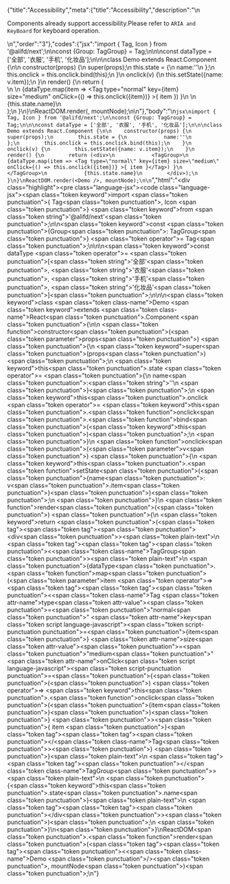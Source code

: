 {"title":"Accessibility","meta":{"title":"Accessibility","description":"\n<p>Components already support accessibility.Please refer to <code>ARIA and KeyBoard</code> for keyboard operation.</p>\n","order":"3"},"codes":{"jsx":"import { Tag, Icon } from '@alifd/next';\n\nconst {Group: TagGroup} = Tag;\n\n\nconst dataType = ['全部', '衣服', '手机', '化妆品'];\n\n\nclass Demo extends React.Component {\n\n    constructor(props) {\n        super(props);\n        this.state = {\n            name:''\n        };\n        this.onclick = this.onclick.bind(this);\n    }\n    onclick(v) {\n        this.setState({name: v.item});\n    }\n    render() {\n        return (<div>\n            <TagGroup>\n                {dataType.map(item => <Tag type=\"normal\" key={item} size=\"medium\"  onClick={() => this.onclick({item})} >{ item }</Tag>) }\n            </TagGroup>\n            {this.state.name}\n        </div>);\n    }\n}\nReactDOM.render(<Demo />, mountNode);\n\n"},"body":"\n````jsx\nimport { Tag, Icon } from '@alifd/next';\n\nconst {Group: TagGroup} = Tag;\n\n\nconst dataType = ['全部', '衣服', '手机', '化妆品'];\n\n\nclass Demo extends React.Component {\n\n    constructor(props) {\n        super(props);\n        this.state = {\n            name:''\n        };\n        this.onclick = this.onclick.bind(this);\n    }\n    onclick(v) {\n        this.setState({name: v.item});\n    }\n    render() {\n        return (<div>\n            <TagGroup>\n                {dataType.map(item => <Tag type=\"normal\" key={item} size=\"medium\"  onClick={() => this.onclick({item})} >{ item }</Tag>) }\n            </TagGroup>\n            {this.state.name}\n        </div>);\n    }\n}\nReactDOM.render(<Demo />, mountNode);\n\n````","html":"<script>(function(){'use strict';\n\nvar _createClass = function () { function defineProperties(target, props) { for (var i = 0; i < props.length; i++) { var descriptor = props[i]; descriptor.enumerable = descriptor.enumerable || false; descriptor.configurable = true; if (\"value\" in descriptor) descriptor.writable = true; Object.defineProperty(target, descriptor.key, descriptor); } } return function (Constructor, protoProps, staticProps) { if (protoProps) defineProperties(Constructor.prototype, protoProps); if (staticProps) defineProperties(Constructor, staticProps); return Constructor; }; }();\n\nvar _next = require('@alifd/next');\n\nfunction _classCallCheck(instance, Constructor) { if (!(instance instanceof Constructor)) { throw new TypeError(\"Cannot call a class as a function\"); } }\n\nfunction _possibleConstructorReturn(self, call) { if (!self) { throw new ReferenceError(\"this hasn't been initialised - super() hasn't been called\"); } return call && (typeof call === \"object\" || typeof call === \"function\") ? call : self; }\n\nfunction _inherits(subClass, superClass) { if (typeof superClass !== \"function\" && superClass !== null) { throw new TypeError(\"Super expression must either be null or a function, not \" + typeof superClass); } subClass.prototype = Object.create(superClass && superClass.prototype, { constructor: { value: subClass, enumerable: false, writable: true, configurable: true } }); if (superClass) Object.setPrototypeOf ? Object.setPrototypeOf(subClass, superClass) : subClass.__proto__ = superClass; }\n\nvar TagGroup = _next.Tag.Group;\n\n\nvar dataType = ['全部', '衣服', '手机', '化妆品'];\n\nvar Demo = function (_React$Component) {\n    _inherits(Demo, _React$Component);\n\n    function Demo(props) {\n        _classCallCheck(this, Demo);\n\n        var _this = _possibleConstructorReturn(this, (Demo.__proto__ || Object.getPrototypeOf(Demo)).call(this, props));\n\n        _this.state = {\n            name: ''\n        };\n        _this.onclick = _this.onclick.bind(_this);\n        return _this;\n    }\n\n    _createClass(Demo, [{\n        key: 'onclick',\n        value: function onclick(v) {\n            this.setState({ name: v.item });\n        }\n    }, {\n        key: 'render',\n        value: function render() {\n            var _this2 = this;\n\n            return React.createElement(\n                'div',\n                null,\n                React.createElement(\n                    TagGroup,\n                    null,\n                    dataType.map(function (item) {\n                        return React.createElement(\n                            _next.Tag,\n                            { type: 'normal', key: item, size: 'medium', onClick: function onClick() {\n                                    return _this2.onclick({ item: item });\n                                } },\n                            item\n                        );\n                    })\n                ),\n                this.state.name\n            );\n        }\n    }]);\n\n    return Demo;\n}(React.Component);\n\nReactDOM.render(React.createElement(Demo, null), mountNode);})()</script><div class=\"highlight\"><pre class=\"language-jsx\"><code class=\"language-jsx\"><span class=\"token keyword\">import</span> <span class=\"token punctuation\">{</span> Tag<span class=\"token punctuation\">,</span> Icon <span class=\"token punctuation\">}</span> <span class=\"token keyword\">from</span> <span class=\"token string\">'@alifd/next'</span><span class=\"token punctuation\">;</span>\n\n<span class=\"token keyword\">const</span> <span class=\"token punctuation\">{</span>Group<span class=\"token punctuation\">:</span> TagGroup<span class=\"token punctuation\">}</span> <span class=\"token operator\">=</span> Tag<span class=\"token punctuation\">;</span>\n\n\n<span class=\"token keyword\">const</span> dataType <span class=\"token operator\">=</span> <span class=\"token punctuation\">[</span><span class=\"token string\">'全部'</span><span class=\"token punctuation\">,</span> <span class=\"token string\">'衣服'</span><span class=\"token punctuation\">,</span> <span class=\"token string\">'手机'</span><span class=\"token punctuation\">,</span> <span class=\"token string\">'化妆品'</span><span class=\"token punctuation\">]</span><span class=\"token punctuation\">;</span>\n\n\n<span class=\"token keyword\">class</span> <span class=\"token class-name\">Demo</span> <span class=\"token keyword\">extends</span> <span class=\"token class-name\">React<span class=\"token punctuation\">.</span>Component</span> <span class=\"token punctuation\">{</span>\n\n    <span class=\"token function\">constructor</span><span class=\"token punctuation\">(</span><span class=\"token parameter\">props</span><span class=\"token punctuation\">)</span> <span class=\"token punctuation\">{</span>\n        <span class=\"token keyword\">super</span><span class=\"token punctuation\">(</span>props<span class=\"token punctuation\">)</span><span class=\"token punctuation\">;</span>\n        <span class=\"token keyword\">this</span><span class=\"token punctuation\">.</span>state <span class=\"token operator\">=</span> <span class=\"token punctuation\">{</span>\n            name<span class=\"token punctuation\">:</span><span class=\"token string\">''</span>\n        <span class=\"token punctuation\">}</span><span class=\"token punctuation\">;</span>\n        <span class=\"token keyword\">this</span><span class=\"token punctuation\">.</span>onclick <span class=\"token operator\">=</span> <span class=\"token keyword\">this</span><span class=\"token punctuation\">.</span><span class=\"token function\">onclick</span><span class=\"token punctuation\">.</span><span class=\"token function\">bind</span><span class=\"token punctuation\">(</span><span class=\"token keyword\">this</span><span class=\"token punctuation\">)</span><span class=\"token punctuation\">;</span>\n    <span class=\"token punctuation\">}</span>\n    <span class=\"token function\">onclick</span><span class=\"token punctuation\">(</span><span class=\"token parameter\">v</span><span class=\"token punctuation\">)</span> <span class=\"token punctuation\">{</span>\n        <span class=\"token keyword\">this</span><span class=\"token punctuation\">.</span><span class=\"token function\">setState</span><span class=\"token punctuation\">(</span><span class=\"token punctuation\">{</span>name<span class=\"token punctuation\">:</span> v<span class=\"token punctuation\">.</span>item<span class=\"token punctuation\">}</span><span class=\"token punctuation\">)</span><span class=\"token punctuation\">;</span>\n    <span class=\"token punctuation\">}</span>\n    <span class=\"token function\">render</span><span class=\"token punctuation\">(</span><span class=\"token punctuation\">)</span> <span class=\"token punctuation\">{</span>\n        <span class=\"token keyword\">return</span> <span class=\"token punctuation\">(</span><span class=\"token tag\"><span class=\"token tag\"><span class=\"token punctuation\">&lt;</span>div</span><span class=\"token punctuation\">></span></span><span class=\"token plain-text\">\n            </span><span class=\"token tag\"><span class=\"token tag\"><span class=\"token punctuation\">&lt;</span><span class=\"token class-name\">TagGroup</span></span><span class=\"token punctuation\">></span></span><span class=\"token plain-text\">\n                </span><span class=\"token punctuation\">{</span>dataType<span class=\"token punctuation\">.</span><span class=\"token function\">map</span><span class=\"token punctuation\">(</span><span class=\"token parameter\">item</span> <span class=\"token operator\">=></span> <span class=\"token tag\"><span class=\"token tag\"><span class=\"token punctuation\">&lt;</span><span class=\"token class-name\">Tag</span></span> <span class=\"token attr-name\">type</span><span class=\"token attr-value\"><span class=\"token punctuation\">=</span><span class=\"token punctuation\">\"</span>normal<span class=\"token punctuation\">\"</span></span> <span class=\"token attr-name\">key</span><span class=\"token script language-javascript\"><span class=\"token script-punctuation punctuation\">=</span><span class=\"token punctuation\">{</span>item<span class=\"token punctuation\">}</span></span> <span class=\"token attr-name\">size</span><span class=\"token attr-value\"><span class=\"token punctuation\">=</span><span class=\"token punctuation\">\"</span>medium<span class=\"token punctuation\">\"</span></span>  <span class=\"token attr-name\">onClick</span><span class=\"token script language-javascript\"><span class=\"token script-punctuation punctuation\">=</span><span class=\"token punctuation\">{</span><span class=\"token punctuation\">(</span><span class=\"token punctuation\">)</span> <span class=\"token operator\">=></span> <span class=\"token keyword\">this</span><span class=\"token punctuation\">.</span><span class=\"token function\">onclick</span><span class=\"token punctuation\">(</span><span class=\"token punctuation\">{</span>item<span class=\"token punctuation\">}</span><span class=\"token punctuation\">)</span><span class=\"token punctuation\">}</span></span> <span class=\"token punctuation\">></span></span><span class=\"token punctuation\">{</span> item <span class=\"token punctuation\">}</span><span class=\"token tag\"><span class=\"token tag\"><span class=\"token punctuation\">&lt;/</span><span class=\"token class-name\">Tag</span></span><span class=\"token punctuation\">></span></span><span class=\"token punctuation\">)</span> <span class=\"token punctuation\">}</span><span class=\"token plain-text\">\n            </span><span class=\"token tag\"><span class=\"token tag\"><span class=\"token punctuation\">&lt;/</span><span class=\"token class-name\">TagGroup</span></span><span class=\"token punctuation\">></span></span><span class=\"token plain-text\">\n            </span><span class=\"token punctuation\">{</span><span class=\"token keyword\">this</span><span class=\"token punctuation\">.</span>state<span class=\"token punctuation\">.</span>name<span class=\"token punctuation\">}</span><span class=\"token plain-text\">\n        </span><span class=\"token tag\"><span class=\"token tag\"><span class=\"token punctuation\">&lt;/</span>div</span><span class=\"token punctuation\">></span></span><span class=\"token punctuation\">)</span><span class=\"token punctuation\">;</span>\n    <span class=\"token punctuation\">}</span>\n<span class=\"token punctuation\">}</span>\nReactDOM<span class=\"token punctuation\">.</span><span class=\"token function\">render</span><span class=\"token punctuation\">(</span><span class=\"token tag\"><span class=\"token tag\"><span class=\"token punctuation\">&lt;</span><span class=\"token class-name\">Demo</span></span> <span class=\"token punctuation\">/></span></span><span class=\"token punctuation\">,</span> mountNode<span class=\"token punctuation\">)</span><span class=\"token punctuation\">;</span>\n</code></pre></div>"}